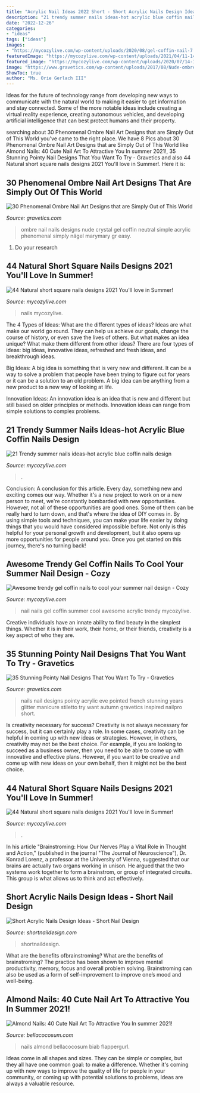 ```yaml
---
title: "Acrylic Nail Ideas 2022 Short - Short Acrylic Nails Design Ideas"
description: "21 trendy summer nails ideas-hot acrylic blue coffin nails design"
date: "2022-12-26"
categories:
- "ideas"
tags: ["ideas"]
images:
- "https://mycozylive.com/wp-content/uploads/2020/08/gel-coffin-nail-7.jpg"
featuredImage: "https://mycozylive.com/wp-content/uploads/2021/04/11-14-768x1152.jpg"
featured_image: "https://mycozylive.com/wp-content/uploads/2020/07/14-1.png"
image: "https://www.gravetics.com/wp-content/uploads/2017/08/Nude-ombre-nails.jpg"
ShowToc: true
author: "Ms. Orie Gerlach III"
---
```



Ideas for the future of technology range from developing new ways to communicate with the natural world to making it easier to get information and stay connected. Some of the more notable ideas include creating a virtual reality experience, creating autonomous vehicles, and developing artificial intelligence that can best protect humans and their property.

	

		
searching about 30 Phenomenal Ombre Nail Art Designs that are Simply Out of This World you've came to the right place. We have 8 Pics about 30 Phenomenal Ombre Nail Art Designs that are Simply Out of This World like Almond Nails: 40 Cute Nail Art To Attractive You In summer 2021!, 35 Stunning Pointy Nail Designs That You Want To Try - Gravetics and also 44 Natural short square nails designs 2021 You&#039;ll love in Summer!. Here it is:
		
    
## 30 Phenomenal Ombre Nail Art Designs That Are Simply Out Of This World

<img loading=lazy src="https://www.gravetics.com/wp-content/uploads/2017/08/Nude-ombre-nails.jpg" onerror="this.onerror=null;this.src='https://tse4.mm.bing.net/th?id=OIP.OWSIGsdCgMHVjE1sPzJXnQHaJ_&amp;pid=15.1';" alt="30 Phenomenal Ombre Nail Art Designs that are Simply Out of This World">

_Source: gravetics.com_

>ombre nail nails designs nude crystal gel coffin neutral simple acrylic phenomenal simply nägel marymary gr easy. 

	

1. Do your research

    
## 44 Natural Short Square Nails Designs 2021 You&#039;ll Love In Summer!

<img loading=lazy src="https://mycozylive.com/wp-content/uploads/2021/04/22-12.jpg" onerror="this.onerror=null;this.src='https://tse1.mm.bing.net/th?id=OIP.whuxBS_BbV3BvJ9xJYwVxgHaLH&amp;pid=15.1';" alt="44 Natural short square nails designs 2021 You&#039;ll love in Summer!">

_Source: mycozylive.com_

>nails mycozylive. 

	

The 4 Types of Ideas: What are the different types of ideas?
Ideas are what make our world go round. They can help us achieve our goals, change the course of history, or even save the lives of others. But what makes an idea unique? What make them different from other ideas?
There are four types of ideas: big ideas, innovative ideas, refreshed and fresh ideas, and breakthrough ideas.

Big Ideas: A big idea is something that is very new and different. It can be a way to solve a problem that people have been trying to figure out for years or it can be a solution to an old problem. A big idea can be anything from a new product to a new way of looking at life.

Innovation Ideas: An innovation idea is an idea that is new and different but still based on older principles or methods. Innovation ideas can range from simple solutions to complex problems.

    
## 21 Trendy Summer Nails Ideas-hot Acrylic Blue Coffin Nails Design

<img loading=lazy src="https://mycozylive.com/wp-content/uploads/2020/07/14-1.png" onerror="this.onerror=null;this.src='https://tse1.mm.bing.net/th?id=OIP.zqLgrkc9ZZwor9eS5SO95QHaKA&amp;pid=15.1';" alt="21 Trendy summer nails ideas-hot acrylic blue coffin nails design">

_Source: mycozylive.com_

>. 

	

Conclusion: A conclusion for this article.
Every day, something new and exciting comes our way. Whether it's a new project to work on or a new person to meet, we're constantly bombarded with new opportunities. However, not all of these opportunities are good ones. Some of them can be really hard to turn down, and that's where the idea of DIY comes in.
By using simple tools and techniques, you can make your life easier by doing things that you would have considered impossible before. Not only is this helpful for your personal growth and development, but it also opens up more opportunities for people around you. Once you get started on this journey, there's no turning back!

    
## Awesome Trendy Gel Coffin Nails To Cool Your Summer Nail Design - Cozy

<img loading=lazy src="https://mycozylive.com/wp-content/uploads/2020/08/gel-coffin-nail-7.jpg" onerror="this.onerror=null;this.src='https://tse3.mm.bing.net/th?id=OIP.NtGnIv348y3ZiTm8YNI7lAHaKY&amp;pid=15.1';" alt="Awesome trendy gel coffin nails to cool your summer nail design - Cozy">

_Source: mycozylive.com_

>nail nails gel coffin summer cool awesome acrylic trendy mycozylive. 

	

Creative individuals have an innate ability to find beauty in the simplest things. Whether it is in their work, their home, or their friends, creativity is a key aspect of who they are.

    
## 35 Stunning Pointy Nail Designs That You Want To Try - Gravetics

<img loading=lazy src="https://www.gravetics.com/wp-content/uploads/2017/01/Pointed-Acrylic-Nails.jpg" onerror="this.onerror=null;this.src='https://tse1.mm.bing.net/th?id=OIP.Igjarr3s45CC4uw_gbJTsAHaHa&amp;pid=15.1';" alt="35 Stunning Pointy Nail Designs That You Want To Try - Gravetics">

_Source: gravetics.com_

>nails nail designs pointy acrylic eve pointed french stunning years glitter manicure stiletto try want autumn gravetics inspired nailpro short. 

	

Is creativity necessary for success?
Creativity is not always necessary for success, but it can certainly play a role. In some cases, creativity can be helpful in coming up with new ideas or strategies. However, in others, creativity may not be the best choice. For example, if you are looking to succeed as a business owner, then you need to be able to come up with innovative and effective plans. However, if you want to be creative and come up with new ideas on your own behalf, then it might not be the best choice.

    
## 44 Natural Short Square Nails Designs 2021 You&#039;ll Love In Summer!

<img loading=lazy src="https://mycozylive.com/wp-content/uploads/2021/04/11-14-768x1152.jpg" onerror="this.onerror=null;this.src='https://tse4.mm.bing.net/th?id=OIP.fhLqOh9BUjRYxLmbGevOwAHaLH&amp;pid=15.1';" alt="44 Natural short square nails designs 2021 You&#039;ll love in Summer!">

_Source: mycozylive.com_

>. 

	

In his article "Brainstroming: How Our Nerves Play a Vital Role in Thought and Action," (published in the journal "The Journal of Neuroscience"), Dr. Konrad Lorenz, a professor at the University of Vienna, suggested that our brains are actually two organs working in unison. He argued that the two systems work together to form a brainstrom, or group of integrated circuits. This group is what allows us to think and act effectively.

    
## Short Acrylic Nails Design Ideas - Short Nail Design

<img loading=lazy src="https://shortnaildesign.com/wp-content/uploads/2021/02/Short_Nail_Design_-36.jpg" onerror="this.onerror=null;this.src='https://tse4.mm.bing.net/th?id=OIP.w2MJzdet7lamczjZJKEjmAHaHa&amp;pid=15.1';" alt="Short Acrylic Nails Design Ideas - Short Nail Design">

_Source: shortnaildesign.com_

>shortnaildesign. 

	

What are the benefits ofbrainstroming?
What are the benefits of brainstroming? The practice has been shown to improve mental productivity, memory, focus and overall problem solving. Brainstroming can also be used as a form of self-improvement to improve one’s mood and well-being.

    
## Almond Nails: 40 Cute Nail Art To Attractive You In Summer 2021!

<img loading=lazy src="https://bellacocosum.com/wp-content/uploads/2021/05/32-12.jpg" onerror="this.onerror=null;this.src='https://tse2.mm.bing.net/th?id=OIP.qxVpjbsyKSiBQLt7nMlvZAHaLH&amp;pid=15.1';" alt="Almond Nails: 40 Cute Nail Art To Attractive You In summer 2021!">

_Source: bellacocosum.com_

>nails almond bellacocosum biab flappergurl. 

	

Ideas come in all shapes and sizes. They can be simple or complex, but they all have one common goal: to make a difference. Whether it's coming up with new ways to improve the quality of life for people in your community, or coming up with potential solutions to problems, ideas are always a valuable resource.


